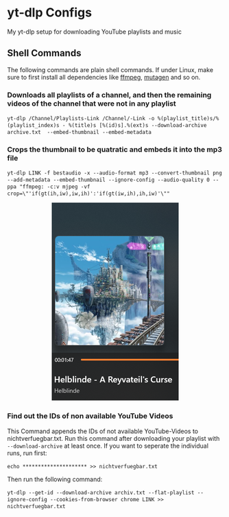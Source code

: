 # yt-dlp Configs
My yt-dlp setup for downloading YouTube playlists and music

## Shell Commands
The following commands are plain shell commands. If under Linux, make sure to first install all dependencies like [ffmpeg](https://www.ffmpeg.org/), [mutagen](https://github.com/quodlibet/mutagen) and so on.
### Downloads all playlists of a channel, and then the remaining videos of the channel that were not in any playlist
```
yt-dlp /Channel/Playlists-Link /Channel/-Link -o %(playlist_title)s/%(playlist_index)s - %(title)s [%(id)s].%(ext)s --download-archive archive.txt  --embed-thumbnail --embed-metadata
```

### Crops the thumbnail to be quatratic and embeds it into the mp3 file
```
yt-dlp LINK -f bestaudio -x --audio-format mp3 --convert-thumbnail png --add-metadata --embed-thumbnail --ignore-config --audio-quality 0 --ppa "ffmpeg: -c:v mjpeg -vf crop=\"'if(gt(ih,iw),iw,ih)':'if(gt(iw,ih),ih,iw)'\""
```

<p align="center">
  <img src="./assets/crop.png" alt="Cropped Thumbnail screenshot"/>
</p>

### Find out the IDs of non available YouTube Videos
This Command appends the IDs of not available YouTube-Videos to nichtverfuegbar.txt. Run this command after downloading your playlist with `--download-archive` at least once.
If you want to seperate the individual runs, run first:
```
echo ********************* >> nichtverfuegbar.txt
```
Then run the following command:
```
yt-dlp --get-id --download-archive archiv.txt --flat-playlist --ignore-config --cookies-from-browser chrome LINK >> nichtverfuegbar.txt
```
